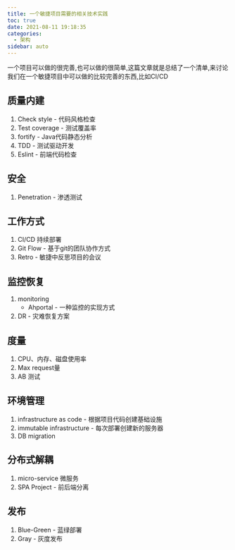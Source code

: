 ```yaml
---
title: 一个敏捷项目需要的相关技术实践
toc: true
date: 2021-08-11 19:18:35
categories:
  - 架构
sidebar: auto
---
```


一个项目可以做的很完善,也可以做的很简单,这篇文章就是总结了一个清单,来讨论我们在一个敏捷项目中可以做的比较完善的东西,比如CI/CD

## 质量内建

1. Check style - 代码风格检查
2. Test coverage - 测试覆盖率
3. fortify - Java代码静态分析
4. TDD - 测试驱动开发
5. Eslint - 前端代码检查

## 安全

1. Penetration - 渗透测试

## 工作方式

1. CI/CD 持续部署
2. Git Flow - 基于git的团队协作方式
3. Retro - 敏捷中反思项目的会议

## 监控恢复

1. monitoring
    - Ahportal - 一种监控的实现方式
2. DR - 灾难恢复方案

## 度量

1. CPU、内存、磁盘使用率
2. Max request量
3. AB 测试

## 环境管理

1. infrastructure as code - 根据项目代码创建基础设施
2. immutable infrastructure - 每次部署创建新的服务器
3. DB migration

## 分布式解耦

1. micro-service 微服务
2. SPA Project - 前后端分离

## 发布

1. Blue-Green - 蓝绿部署
2. Gray - 灰度发布
